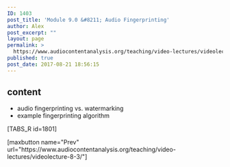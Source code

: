 ```yaml
---
ID: 1403
post_title: 'Module 9.0 &#8211; Audio Fingerprinting'
author: Alex
post_excerpt: ""
layout: page
permalink: >
  https://www.audiocontentanalysis.org/teaching/video-lectures/videolecture-9-0/
published: true
post_date: 2017-08-21 18:56:15
---
```

<h2>content</h2>
<ul>
 	<li>audio fingerprinting vs. watermarking</li>
 	<li>example fingerprinting algorithm</li>
</ul>
[TABS_R id=1801]
<p style="text-align: left;">[maxbutton name="Prev" url="https://www.audiocontentanalysis.org/teaching/video-lectures/videolecture-8-3/"]</p>
